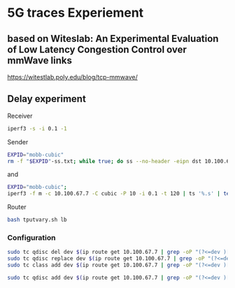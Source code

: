 # 5G traces Experiement

## based on Witeslab: An Experimental Evaluation of Low Latency Congestion Control over mmWave links
https://witestlab.poly.edu/blog/tcp-mmwave/

## Delay experiment
Receiver
```bash
iperf3 -s -i 0.1 -1  
```

Sender
```bash
EXPID="mobb-cubic"  
rm -f "$EXPID"-ss.txt; while true; do ss --no-header -eipn dst 10.100.67.7 | ts '%.s' | tee -a "$EXPID"-ss.txt; sleep 0.1; done  
```
and 
```bash
EXPID="mobb-cubic";  
iperf3 -f m -c 10.100.67.7 -C cubic -P 10 -i 0.1 -t 120 | ts '%.s' | tee "$EXPID"-iperf.txt  
```

Router
```bash
bash tputvary.sh lb
```

### Configuration
```bash
sudo tc qdisc del dev $(ip route get 10.100.67.7 | grep -oP "(?<=dev )[^ ]+") root  
sudo tc qdisc replace dev $(ip route get 10.100.67.7 | grep -oP "(?<=dev )[^ ]+") root handle 1: htb default 3  
sudo tc class add dev $(ip route get 10.100.67.7 | grep -oP "(?<=dev )[^ ]+") parent 1: classid 1:3 htb rate 3gbit

sudo tc qdisc add dev $(ip route get 10.100.67.7 | grep -oP "(?<=dev )[^ ]+") parent 1:3 handle 3: bfifo limit 7500000  
```


